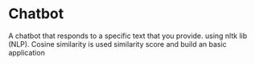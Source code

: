 # Chatbot
A chatbot that responds to a specific text that you provide. using nltk lib (NLP). Cosine similarity is used similarity score and build an basic application
